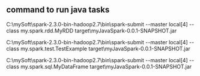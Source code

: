 
## command to run java tasks
C:\mySoft\spark-2.3.0-bin-hadoop2.7\bin\spark-submit --master local[4] --class my.spark.rdd.MyRDD target\myJavaSpark-0.0.1-SNAPSHOT.jar

C:\mySoft\spark-2.3.0-bin-hadoop2.7\bin\spark-submit --master local[4] --class my.spark.test.TestExample target\myJavaSpark-0.0.1-SNAPSHOT.jar


C:\mySoft\spark-2.3.0-bin-hadoop2.7\bin\spark-submit --master local[4] --class my.spark.sql.MyDataFrame target\myJavaSpark-0.0.1-SNAPSHOT.jar